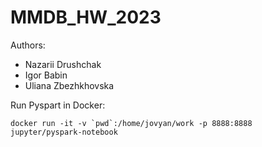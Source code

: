 # MMDB_HW_2023

Authors:
- Nazarii Drushchak
- Igor Babin
- Uliana Zbezhkhovska

Run Pyspart in Docker:
```
docker run -it -v `pwd`:/home/jovyan/work -p 8888:8888 jupyter/pyspark-notebook
``````
